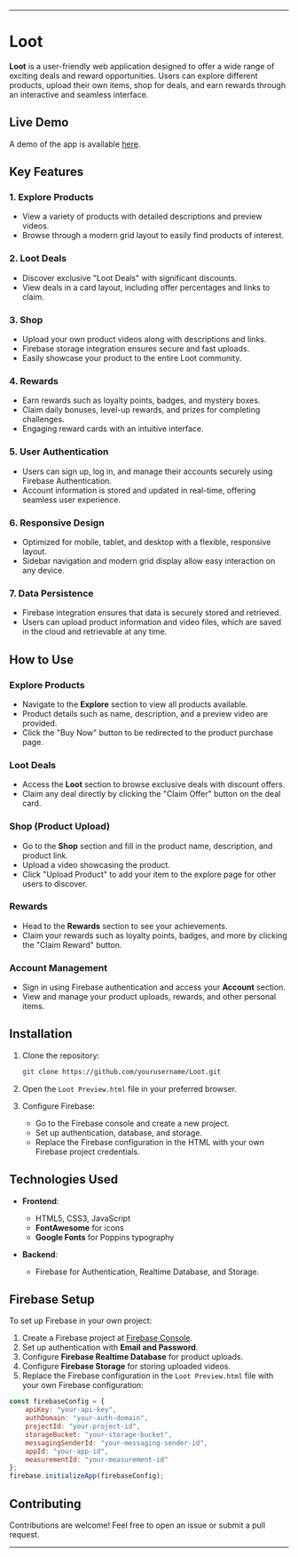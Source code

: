 
---

# Loot

**Loot** is a user-friendly web application designed to offer a wide range of exciting deals and reward opportunities. Users can explore different products, upload their own items, shop for deals, and earn rewards through an interactive and seamless interface.

## Live Demo

A demo of the app is available [here](https://rahul-art-create.github.io/.Loot.2/).


## Key Features

### 1. **Explore Products**
   - View a variety of products with detailed descriptions and preview videos.
   - Browse through a modern grid layout to easily find products of interest.

### 2. **Loot Deals**
   - Discover exclusive "Loot Deals" with significant discounts.
   - View deals in a card layout, including offer percentages and links to claim.

### 3. **Shop**
   - Upload your own product videos along with descriptions and links.
   - Firebase storage integration ensures secure and fast uploads.
   - Easily showcase your product to the entire Loot community.

### 4. **Rewards**
   - Earn rewards such as loyalty points, badges, and mystery boxes.
   - Claim daily bonuses, level-up rewards, and prizes for completing challenges.
   - Engaging reward cards with an intuitive interface.

### 5. **User Authentication**
   - Users can sign up, log in, and manage their accounts securely using Firebase Authentication.
   - Account information is stored and updated in real-time, offering seamless user experience.

### 6. **Responsive Design**
   - Optimized for mobile, tablet, and desktop with a flexible, responsive layout.
   - Sidebar navigation and modern grid display allow easy interaction on any device.

### 7. **Data Persistence**
   - Firebase integration ensures that data is securely stored and retrieved.
   - Users can upload product information and video files, which are saved in the cloud and retrievable at any time.

## How to Use

### Explore Products
   - Navigate to the **Explore** section to view all products available.
   - Product details such as name, description, and a preview video are provided.
   - Click the "Buy Now" button to be redirected to the product purchase page.

### Loot Deals
   - Access the **Loot** section to browse exclusive deals with discount offers.
   - Claim any deal directly by clicking the "Claim Offer" button on the deal card.

### Shop (Product Upload)
   - Go to the **Shop** section and fill in the product name, description, and product link.
   - Upload a video showcasing the product.
   - Click "Upload Product" to add your item to the explore page for other users to discover.

### Rewards
   - Head to the **Rewards** section to see your achievements.
   - Claim your rewards such as loyalty points, badges, and more by clicking the "Claim Reward" button.

### Account Management
   - Sign in using Firebase authentication and access your **Account** section.
   - View and manage your product uploads, rewards, and other personal items.

## Installation

1. Clone the repository:
   ```bash
   git clone https://github.com/yourusername/Loot.git
   ```

2. Open the `Loot Preview.html` file in your preferred browser.

3. Configure Firebase:
   - Go to the Firebase console and create a new project.
   - Set up authentication, database, and storage.
   - Replace the Firebase configuration in the HTML with your own Firebase project credentials.

## Technologies Used

- **Frontend**:
  - HTML5, CSS3, JavaScript
  - **FontAwesome** for icons
  - **Google Fonts** for Poppins typography

- **Backend**:
  - Firebase for Authentication, Realtime Database, and Storage.

## Firebase Setup

To set up Firebase in your own project:

1. Create a Firebase project at [Firebase Console](https://console.firebase.google.com/).
2. Set up authentication with **Email and Password**.
3. Configure **Firebase Realtime Database** for product uploads.
4. Configure **Firebase Storage** for storing uploaded videos.
5. Replace the Firebase configuration in the `Loot Preview.html` file with your own Firebase configuration:

```javascript
const firebaseConfig = {
    apiKey: "your-api-key",
    authDomain: "your-auth-domain",
    projectId: "your-project-id",
    storageBucket: "your-storage-bucket",
    messagingSenderId: "your-messaging-sender-id",
    appId: "your-app-id",
    measurementId: "your-measurement-id"
};
firebase.initializeApp(firebaseConfig);
```

## Contributing

Contributions are welcome! Feel free to open an issue or submit a pull request.



---
